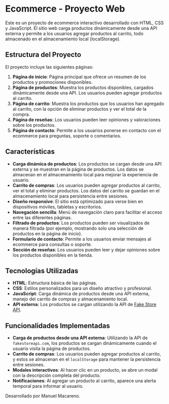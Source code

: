 # Ecommerce - Proyecto Web

Este es un proyecto de ecommerce interactivo desarrollado con HTML, CSS y JavaScript. El sitio web carga productos dinámicamente desde una API externa y permite a los usuarios agregar productos al carrito, todo almacenado en el almacenamiento local (localStorage).

## Estructura del Proyecto

El proyecto incluye las siguientes páginas:

1. **Página de inicio**: Página principal que ofrece un resumen de los productos y promociones disponibles.
2. **Página de productos**: Muestra los productos disponibles, cargados dinámicamente desde una API. Los usuarios pueden agregar productos al carrito.
3. **Página de carrito**: Muestra los productos que los usuarios han agregado al carrito, con la opción de eliminar productos y ver el total de la compra.
4. **Página de reseñas**: Los usuarios pueden leer opiniones y valoraciones sobre los productos.
5. **Página de contacto**: Permite a los usuarios ponerse en contacto con el ecommerce para preguntas, soporte o comentarios.

## Características

- **Carga dinámica de productos**: Los productos se cargan desde una API externa y se muestran en la página de productos. Los datos se almacenan en el almacenamiento local para mejorar la experiencia de usuario.
- **Carrito de compras**: Los usuarios pueden agregar productos al carrito, ver el total y eliminar productos. Los datos del carrito se guardan en el almacenamiento local para persistencia entre sesiones.
- **Diseño responsive**: El sitio está optimizado para verse bien en dispositivos móviles, tabletas y escritorios.
- **Navegación sencilla**: Menú de navegación claro para facilitar el acceso entre las diferentes páginas.
- **Filtrado de productos**: Los productos pueden ser visualizados de manera filtrada (por ejemplo, mostrando solo una selección de productos en la página de inicio).
- **Formulario de contacto**: Permite a los usuarios enviar mensajes al ecommerce para consultas o soporte.
- **Sección de reseñas**: Los usuarios pueden leer y dejar opiniones sobre los productos disponibles en la tienda.

## Tecnologías Utilizadas

- **HTML**: Estructura básica de las páginas.
- **CSS**: Estilos personalizados para un diseño atractivo y profesional.
- **JavaScript**: Carga dinámica de productos desde una API externa, manejo del carrito de compras y almacenamiento local.
- **API externa**: Los productos se cargan utilizando la API de [Fake Store API](https://fakestoreapi.com/).

## Funcionalidades Implementadas

- **Carga de productos desde una API externa**: Utilizando la API de `fakestoreapi.com`, los productos se cargan dinámicamente cuando el usuario visita la página de productos.
- **Carrito de compras**: Los usuarios pueden agregar productos al carrito, y estos se almacenan en el `localStorage` para mantener la persistencia entre sesiones.
- **Modales interactivos**: Al hacer clic en un producto, se abre un modal con la descripción completa del producto.
- **Notificaciones**: Al agregar un producto al carrito, aparece una alerta temporal para informar al usuario.

Desarrollado por Manuel Macareno.

